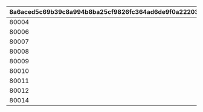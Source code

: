 |8a6aced5c69b39c8a994b8ba25cf9826fc364ad6de9f0a222039733808ee310b|10fb1eb678636d4d67bbd7b64e7036d3be41f38d972101cebfd208b5ccb3aaa7|27f125c1d4c6028ea3e8b9af17143e484556c34821b5e349752af16e5656c267|b92bc6a63b09f4bb7e8650e6c183e237d948d40c390876af755bf822d169157a|47f8c796e6b4b60fc954762dc09161e035554c342006170b6c467e0acc26f700|
| --- | --- | --- | --- | --- |
|80004|2021-02-28 11:59:59|9002|2021-02-28 11:59:59|2021-01-30 05:00:00|
|80006|2022-07-31 11:00:00|9004|2022-02-28 11:59:59|2022-01-30 05:00:00|
|80007|2022-08-31 04:59:59|9005|2022-08-31 04:59:59|2022-08-01 05:00:00|
|80008|2023-07-12 14:30:00|9006|2023-02-28 11:59:59|2023-01-31 05:00:00|
|80009|2023-08-16 04:59:59|9007|2023-08-16 04:59:59|2023-08-01 05:00:00|
|80010|2024-02-29 11:59:59|9008|2024-02-29 11:59:59|2024-01-31 05:00:00|
|80011|2024-08-16 04:59:59|9009|2024-08-16 04:59:59|2024-08-01 05:00:00|
|80012|2025-02-16 04:59:59|9010|2025-02-16 04:59:59|2025-02-08 05:00:00|
|80014|2025-08-16 04:59:59|9012|2025-08-16 04:59:59|2025-08-13 05:00:00|